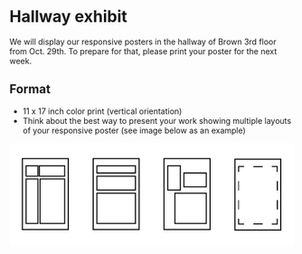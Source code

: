 # Hallway exhibit

We will display our responsive posters in the hallway of Brown 3rd floor from Oct. 29th. To prepare for that, please print your poster for the next week.

## Format
- 11 x 17 inch color print (vertical orientation)
- Think about the best way to present your work showing multiple layouts of your responsive poster (see image below as an example)

![poster layout](../images/prep-exhibit.png)
